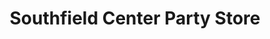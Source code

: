 ---
title: "Southfield Center Party Store"
url: /southfield/southfield-center-party-store/
shop: convenience
---